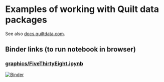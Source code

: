 # Examples of working with Quilt data packages
See also [docs.quiltdata.com](https://docs.quiltdata.com).

## Binder links (to run notebook in browser)

### [graphics/FiveThirtyEight.ipynb](./graphics/FiveThirtyEight.ipynb)

[![Binder](https://mybinder.org/badge.svg)](https://mybinder.org/v2/gh/quiltdata/examples/master?filepath=graphics/FiveThirtyEight.ipynb)
